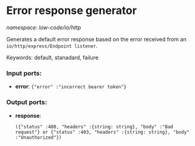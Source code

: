 # Error response generator

_namespace: low-code/io/http_

Generates a default error response based on the error received from an `io/http/express/Endpoint listener`.

Keywords: default, stanadard, failure

### Input ports:

* __error__: ` {"error" :"incorrect bearer token"} `

### Output ports:

* __response__: 
    ```
    ({"status" :400, "headers" :{string: string}, "body" :"Bad request"} or {"status" :403, "headers" :{string: string}, "body" :"Unauthorized"})
    ```

